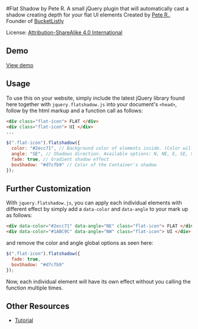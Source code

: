 #Flat Shadow by Pete R.
A small jQuery plugin that will automatically cast a shadow creating depth for your flat UI elements 
Created by [Pete R.](http://www.thepetedesign.com), Founder of [BucketListly](http://www.bucketlistly.com)

License: [Attribution-ShareAlike 4.0 International](http://creativecommons.org/licenses/by-sa/4.0/deed.en_US)


## Demo
[View demo](http://peachananr.github.io/flat-shadow/demo.html)

## Usage
To use this on your website, simply include the latest jQuery library found here together with `jquery.flatshadow.js` into your document's `<head>`, follow by the html markup and a function call as follows:
  
````html
<div class="flat-icon"> FLAT </div>
<div class="flat-icon"> UI </div>
...
````

````javascript
$(".flat-icon").flatshadow({
  color: "#2ecc71", // Background color of elements inside. (Color will be random if left unassigned)
  angle: "SE", // Shadows direction. Available options: N, NE, E, SE, S, SW, W and NW. (Angle will be random if left unassigned)
  fade: true, // Gradient shadow effect
  boxShadow: "#d7cfb9" // Color of the Container's shadow
});
````

## Further Customization
With `jquery.flatshadow.js`, you can apply each individual elements with different effect by simply add a `data-color` and `data-angle` to your mark up as follows:

````html
<div data-color="#2ecc71" data-angle="NE" class="flat-icon"> FLAT </div>
<div data-color="#1ABC9C" data-angle="NW" class="flat-icon"> UI </div>
````
and remove the color and angle global options as seen here:

````javascript
$(".flat-icon").flatshadow({
  fade: true,
  boxShadow: "#d7cfb9"
});
````

Now, each individual element will have its own effect without you calling the function multiple times.

## Other Resources
- [Tutorial](http://www.onextrapixel.com/2013/08/09/add-depth-to-flat-ui-with-flat-shadow-js/)
